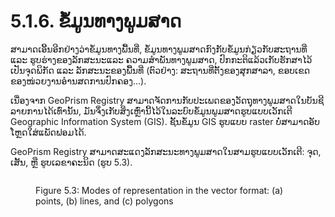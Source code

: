 # 5.1.6. ຂໍ້ມູນທາງພູມສາດ

ສາມາດເອີ້ນອີກຢ່າງວ່າຂໍ້ມູນທາງພື້ນທີ່, ຂໍ້ມູນທາງພູມສາດກົງກັບຂໍ້ມູນກ່ຽວກັບສະຖານທີ່ ແລະ ຮູບຮ່າງຂອງລັກສະນະແລະ ຄວາມສໍາພັນທາງພູມສາດ, ປົກກະຕິແລ້ວເກັບຮັກສາໄວ້ເປັນຈຸດພິກັດ ແລະ ລັກສະນະຂອງພື້ນທີ່ (ຕົວຢ່າງ: ສະຖານທີ່ຕັ້ງຂອງສຸກສາລາ, ຂອບເຂດຂອງໜ່ວຍງານອໍານສດການປົກຄອງ…).

ເນື່ອງຈາກ GeoPrism Registry ສາມາດຈັດການກັບປະເພດຂອງວັດຖຸທາງພູມສາດໃນບັນຊີລາຍການໄດ້ເທົ່ານັ້ນ, ມັນຈຶ່ງເກັບສິ່ງເຫຼົ່ານີ້ໄວ້ໃນລະບົບຂໍ້ມູນພູມສາດຮູບແບບເວັກເຕີ Geographic Information System (GIS). ຊັ້ນຂໍ້ມູນ GIS ຮູບແບບ raster ບໍ່ສາມາດອັບໂຫຼດໃສ່ແພັດຟອມໄດ້.

GeoPrism Registry ສາມາດສະແດງລັກສະນະທາງພູມສາດໃນສາມຮູບແບບເວັກເຕີ: ຈຸດ, ເສັ້ນ, ຫຼື ຮູບເລຂາຄະນິດ (ຮູບ 5.3).

<figure><img src="../../../../.gitbook/assets/Screenshot 2022-11-01 141959.jpg" alt=""><figcaption><p>Figure 5.3: Modes of representation in the vector format: (a) points, (b) lines, and (c) polygons</p></figcaption></figure>
